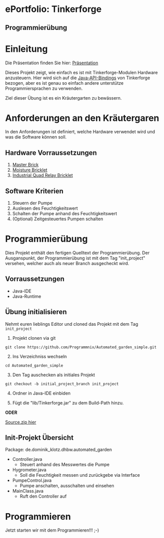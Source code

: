 
# ePortfolio: Tinkerforge
## Programmierübung

# Einleitung

Die Präsentation finden Sie hier: [Präsentation](https://docs.google.com/presentation/d/1ga7UCL06HEAiya0m1iGdhdYJRIMx_e2CzU5-GaaTcLM/edit?usp=sharing)

Dieses Projekt zeigt, wie einfach es ist mit Tinkerforge-Modulen Hardware anzusteuern. Hier wird sich auf die [Java-API-Bindings](www.tinkerforge.com/de/doc/Software/API_Bindings_Java.html) von Tinkerforge bezogen, aber es ist genau so einfach andere unterstütze Programmiersprachen zu verwenden.

Ziel dieser Übung ist es ein Kräutergarten zu bewässern.

# Anforderungen an den Kräutergaren

In den Anforderungen ist definiert, welche Hardware verwendet wird und was die Software können soll.

## Hardware Vorraussetzungen

1. [Master Brick](http://www.tinkerforge.com/de/doc/Hardware/Bricks/Master_Brick.html)
2. [Moisture Bricklet](http://www.tinkerforge.com/de/doc/Hardware/Bricklets/Moisture.html)
3. [Industrial Quad Relay Bricklet](http://www.tinkerforge.com/de/doc/Hardware/Bricklets/Industrial_Quad_Relay.html)

## Software Kriterien

1. Steuern der Pumpe
2. Auslesen des Feuchtigkeitswert
3. Schalten der Pumpe anhand des Feuchtigkeitswert
4. (Optional) Zeitgesteuertes Pumpen schalten


# Programmierübung

Dies Projekt enthält den fertigen Quelltext der Programmierübung. Der Ausganspunkt, der Programmierübung ist mit dem Tag "init_project" versehen, welcher auch als neuer Branch ausgecheckt wird.


## Vorraussetzungen

* Java-IDE
* Java-Runtime

## Übung initialisieren

Nehmt euren lieblings Editor und cloned das Projekt mit dem Tag `init_project`

1. Projekt clonen via git


`git clone https://github.com/Programmnix/Automated_garden_simple.git`

2. Ins Verzeichniss wechseln

`cd Automated_garden_simple`

3. Den Tag auschecken als initiales Projekt

`git checkout -b initial_project_branch init_project`

4. Ordner in Java-IDE einbiden

5. Fügt die "lib/Tinkerforge.jar" zu dem Build-Path hinzu.


**ODER**

[Source.zip hier](https://github.com/Programmnix/Automated_garden_simple/archive/init_project.zip)


## Init-Projekt Übersicht

Package: de.dominik_klotz.dhbw.automated_garden

* Controller.java
  * Steuert anhand des Messwertes die Pumpe	
* Hygrometer.java
  * Soll die Feuchtigkeit messen und zurückgebe via Interface
* PumpeControl.java
  * Pumpe anschalten, ausschalten und einsehen
* MainClass.java
  * Ruft den Controller auf 
 

# Programmieren

Jetzt starten wir mit dem Programmieren!!! ;-)





